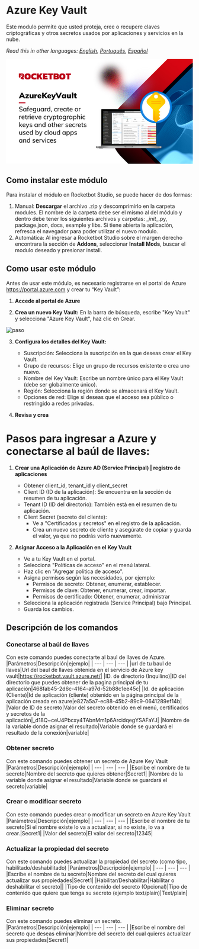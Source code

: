 



# Azure Key Vault
  
Este modulo permite que usted proteja, cree o recupere claves criptográficas y otros secretos usados por aplicaciones y servicios en la nube.  

*Read this in other languages: [English](Manual_AzureKeyVault.md), [Português](Manual_AzureKeyVault.pr.md), [Español](Manual_AzureKeyVault.es.md)*
  
![banner](imgs/Banner_AzureKeyVault.jpg)
## Como instalar este módulo
  
Para instalar el módulo en Rocketbot Studio, se puede hacer de dos formas:
1. Manual: __Descargar__ el archivo .zip y descomprimirlo en la carpeta modules. El nombre de la carpeta debe ser el mismo al del módulo y dentro debe tener los siguientes archivos y carpetas: \__init__.py, package.json, docs, example y libs. Si tiene abierta la aplicación, refresca el navegador para poder utilizar el nuevo modulo.
2. Automática: Al ingresar a Rocketbot Studio sobre el margen derecho encontrara la sección de **Addons**, seleccionar **Install Mods**, buscar el modulo deseado y presionar install.  



## Como usar este módulo

Antes de usar este módulo, es necesario registrarse en el portal de Azure https://portal.azure.com y crear tu “Key Vault”:

1. **Accede al portal de Azure**

2. **Crea un nuevo Key Vault:**
  En la barra de búsqueda, escribe "Key Vault" y selecciona "Azure Key Vault", haz clic en Crear.

  ![paso](imgs/portalazure.jpg)

3. **Configura los detalles del Key Vault:**

    - Suscripción: Selecciona la suscripción en la que deseas crear el Key Vault.
    - Grupo de recursos:
      Elige un grupo de recursos existente o crea uno nuevo.
    - Nombre del Key Vault:
      Escribe un nombre único para el Key Vault (debe ser globalmente único).
    - Región:
      Selecciona la región donde se almacenará el Key Vault.
    - Opciones de red:
      Elige si deseas que el acceso sea público o restringido a redes privadas.

4. **Revisa y crea**

# Pasos para ingresar a Azure y conectarse al baúl de llaves:

1. **Crear una Aplicación de Azure AD (Service Principal) | registro de aplicaciones**
    - Obtener client_id, tenant_id y client_secret
    - Client ID (ID de la aplicación): Se encuentra en la sección de resumen de tu aplicación.
    - Tenant ID (ID del directorio): También está en el resumen de tu aplicación.
    - Client Secret (secreto del cliente):
      - Ve a "Certificados y secretos" en el registro de la aplicación.
      - Crea un nuevo secreto de cliente  y asegúrate de copiar y guarda el valor, ya que no podrás verlo nuevamente.

2. **Asignar Acceso a la Aplicación en el Key Vault**
    - Ve a tu Key Vault en el portal.
    - Selecciona "Políticas de acceso" en el menú lateral.
    - Haz clic en "Agregar política de acceso".
    - Asigna permisos según las necesidades, por ejemplo:
      - Permisos de secreto: Obtener, enumerar, establecer.
      - Permisos de clave: Obtener, enumerar, crear, importar.
      - Permisos de certificado: Obtener, enumerar, administrar
    - Selecciona la aplicación registrada (Service Principal) bajo Principal.
    - Guarda los cambios.


## Descripción de los comandos

### Conectarse al baúl de llaves
  
Con este comando puedes conectarte al baul de llaves de Azure.
|Parámetros|Descripción|ejemplo|
| --- | --- | --- |
|url de tu baul de llaves|Url del baul de llaves obtenida en el servicio de Azure key vault|https://rocketbot.vault.azure.net/|
|ID. de directorio (Inquilino)|ID del directorio que puedes obtener de la pagina principal de tu aplicación|468fab45-2d6c-4164-a97d-52b88c1ee45c|
|Id. de aplicación (Cliente)|Id de aplicación (cliente) obtenido en la página principal de la aplicación creada en azure|e827a5a7-ec88-45b2-89c9-0641289ef14b|
|Valor de ID de secreto|Valor del secreto obtenido en el menú, certificados y secretos de la aplicación|_d18Q~ceU4Pbcxy4TAbnMm1p6ArcidqegYSAFaYJ|
|Nombre de la variable donde asignar el resultado|Variable donde se guardará el resultado de la conexión|variable|

### Obtener secreto
  
Con este comando puedes obtener un secreto de Azure Key Vault
|Parámetros|Descripción|ejemplo|
| --- | --- | --- |
|Escribe el nombre de tu secreto|Nombre del secreto que quieres obtener|Secret1|
|Nombre de la variable donde asignar el resultado|Variable donde se guardará el secreto|variable|

### Crear o modificar secreto
  
Con este comando puedes crear o modificar un secreto en Azure Key Vault
|Parámetros|Descripción|ejemplo|
| --- | --- | --- |
|Escribe el nombre de tu secreto|Si el nombre existe lo va a actualizar, si no existe, lo va a crear.|Secret1|
|Valor del secreto|El valor del secreto|12345|

### Actualizar la propiedad del secreto
  
Con este comando puedes actualizar la propiedad del secreto (como tipo, habilitado/deshabilitado)
|Parámetros|Descripción|ejemplo|
| --- | --- | --- |
|Escribe el nombre de tu secreto|Nombre del secreto del cual quieres actualizar sus propiedades|Secret1|
|Habilitar/Deshabilitar|Habilitar o deshabilitar el secreto||
|Tipo de contenido del secreto (Opcional)|Tipo de contenido que quiere que tenga su secreto (ejemplo text/plain)|Text/plain|

### Eliminar secreto
  
Con este comando puedes eliminar un secreto.
|Parámetros|Descripción|ejemplo|
| --- | --- | --- |
|Escribe el nombre del secreto que deseas eliminar|Nombre del secreto del cual quieres actualizar sus propiedades|Secret1|
